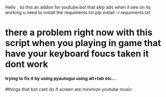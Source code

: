 Hello , so this an addon for youtube bot that skip ads when it see on 
its working u need to install the requiments.txt 
pip install -r requiments.txt

<h1>there a problem right now with this script when you playing in game that have your keyboard foucs taken it dont work </h1>
<h4>trying to fix it by using pyautogui using alt+tab etc...</h4>

#things that bot cant do if screen are minimize youtube music


